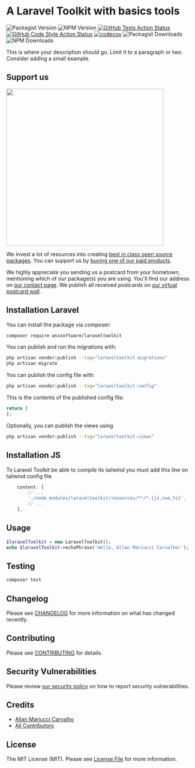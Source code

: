 # A Laravel Toolkit with basics tools

![Packagist Version](https://img.shields.io/packagist/v/wsssoftware/laraveltoolkit)
![NPM Version](https://img.shields.io/npm/v/laraveltoolkit)
[![GitHub Tests Action Status](https://img.shields.io/github/actions/workflow/status/wsssoftware/laraveltoolkit/run-tests.yml?branch=main&label=tests&style=flat-square)](https://github.com/wsssoftware/laraveltoolkit/actions?query=workflow%3Arun-tests+branch%3Amain)
[![GitHub Code Style Action Status](https://img.shields.io/github/actions/workflow/status/wsssoftware/laraveltoolkit/fix-php-code-style-issues.yml?branch=main&label=code%20style&style=flat-square)](https://github.com/wsssoftware/laraveltoolkit/actions?query=workflow%3A"Fix+PHP+code+style+issues"+branch%3Amain)
[![codecov](https://codecov.io/gh/wsssoftware/laraveltoolkit/graph/badge.svg?token=nzaXcoyc3q)](https://codecov.io/gh/wsssoftware/laraveltoolkit)
![Packagist Downloads](https://img.shields.io/packagist/dt/wsssoftware/laraveltoolkit?label=Packagist%20downloads)
![NPM Downloads](https://img.shields.io/npm/d18m/laraveltoolkit?label=NPM%20downloads)

This is where your description should go. Limit it to a paragraph or two. Consider adding a small example.

## Support us

[<img src="https://github-ads.s3.eu-central-1.amazonaws.com/LaravelToolkit.jpg?t=1" width="419px" />](https://spatie.be/github-ad-click/LaravelToolkit)

We invest a lot of resources into creating [best in class open source packages](https://spatie.be/open-source). You can support us by [buying one of our paid products](https://spatie.be/open-source/support-us).

We highly appreciate you sending us a postcard from your hometown, mentioning which of our package(s) you are using. You'll find our address on [our contact page](https://spatie.be/about-us). We publish all received postcards on [our virtual postcard wall](https://spatie.be/open-source/postcards).

## Installation Laravel

You can install the package via composer:

```bash
composer require wsssoftware/laraveltoolkit
```

You can publish and run the migrations with:

```bash
php artisan vendor:publish --tag="laraveltoolkit-migrations"
php artisan migrate
```

You can publish the config file with:

```bash
php artisan vendor:publish --tag="laraveltoolkit-config"
```

This is the contents of the published config file:

```php
return [
];
```

Optionally, you can publish the views using

```bash
php artisan vendor:publish --tag="laraveltoolkit-views"
```

## Installation JS

To Laravel Toolkit be able to compile its tailwind you must add this line on tailwind config file

```js
    content: [
        // ...
        './node_modules/laraveltoolkit/resources/**/*.{js,vue,ts}',
        // ...
    ],
```

## Usage

```php
$laravelToolkit = new LaravelToolkit();
echo $laravelToolkit->echoPhrase('Hello, Allan Mariucci Carvalho!');
```

## Testing

```bash
composer test
```

## Changelog

Please see [CHANGELOG](CHANGELOG.md) for more information on what has changed recently.

## Contributing

Please see [CONTRIBUTING](CONTRIBUTING.md) for details.

## Security Vulnerabilities

Please review [our security policy](../../security/policy) on how to report security vulnerabilities.

## Credits

- [Allan Mariucci Carvalho](https://github.com/wsssoftware)
- [All Contributors](../../contributors)

## License

The MIT License (MIT). Please see [License File](LICENSE.md) for more information.
